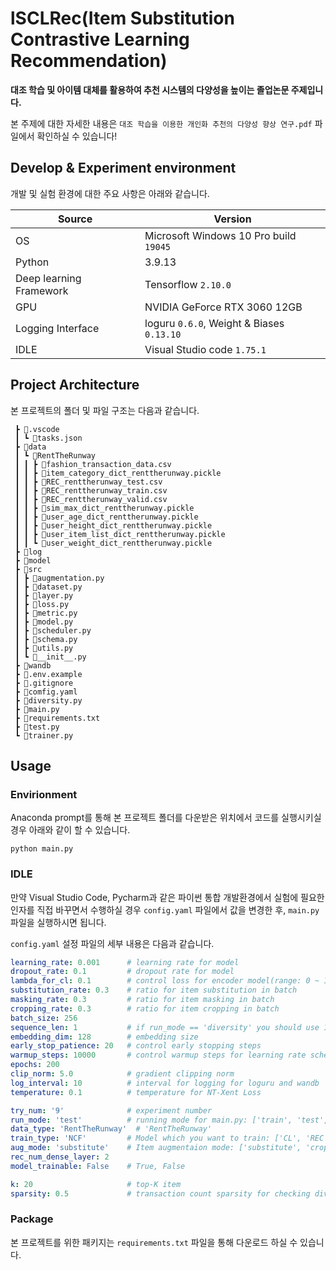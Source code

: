 # lSCLRec(Item Substitution Contrastive Learning Recommendation)

**대조 학습 및 아이템 대체를 활용하여 추천 시스템의 다양성을 높이는 졸업논문 주제입니다.**

본 주제에 대한 자세한 내용은 `대조 학습을 이용한 개인화 추천의 다양성 향상 연구.pdf` 파일에서 확인하실 수 있습니다!

## Develop & Experiment environment

개발 및 실험 환경에 대한 주요 사항은 아래와 같습니다.

|Source|Version|
|------|-------|
|OS| Microsoft Windows 10 Pro build `19045` | 
|Python| 3.9.13 | 
|Deep learning Framework| Tensorflow `2.10.0`|
|GPU| NVIDIA GeForce RTX 3060 12GB|
|Logging Interface| loguru `0.6.0`, Weight & Biases `0.13.10`|
|IDLE| Visual Studio code `1.75.1`|

## Project Architecture

본 프로젝트의 폴더 및 파일 구조는 다음과 같습니다.

```
 ┣ 📂.vscode
 ┃ ┗ 📜tasks.json
 ┣ 📂data
 ┃ ┗ 📂RentTheRunway
 ┃ ┃ ┣ 📜fashion_transaction_data.csv
 ┃ ┃ ┣ 📜item_category_dict_renttherunway.pickle
 ┃ ┃ ┣ 📜REC_renttherunway_test.csv
 ┃ ┃ ┣ 📜REC_renttherunway_train.csv
 ┃ ┃ ┣ 📜REC_renttherunway_valid.csv
 ┃ ┃ ┣ 📜sim_max_dict_renttherunway.pickle
 ┃ ┃ ┣ 📜user_age_dict_renttherunway.pickle
 ┃ ┃ ┣ 📜user_height_dict_renttherunway.pickle
 ┃ ┃ ┣ 📜user_item_list_dict_renttherunway.pickle
 ┃ ┃ ┗ 📜user_weight_dict_renttherunway.pickle
 ┣ 📂log
 ┣ 📂model
 ┣ 📂src
 ┃ ┣ 📜augmentation.py
 ┃ ┣ 📜dataset.py
 ┃ ┣ 📜layer.py
 ┃ ┣ 📜loss.py
 ┃ ┣ 📜metric.py
 ┃ ┣ 📜model.py
 ┃ ┣ 📜scheduler.py
 ┃ ┣ 📜schema.py
 ┃ ┣ 📜utils.py
 ┃ ┗ 📜__init__.py
 ┣ 📂wandb
 ┣ 📜.env.example
 ┣ 📜.gitignore
 ┣ 📜comfig.yaml
 ┣ 📜diversity.py
 ┣ 📜main.py
 ┣ 📜requirements.txt
 ┣ 📜test.py
 ┗ 📜trainer.py
```


## Usage

### Envirionment 

Anaconda prompt를 통해 본 프로젝트 폴더를 다운받은 위치에서 코드를 실행시키실 경우 아래와 같이 할 수 있습니다.

```text
python main.py
```

### IDLE

만약 Visual Studio Code, Pycharm과 같은 파이썬 통합 개발환경에서 실험에 필요한 인자를 직접 바꾸면서 수행하실 경우 `config.yaml` 파일에서 값을 변경한 후, `main.py`파일을 실행하시면 됩니다.

`config.yaml` 설정 파일의 세부 내용은 다음과 같습니다.

```yaml
learning_rate: 0.001      # learning rate for model
dropout_rate: 0.1         # dropout rate for model
lambda_for_cl: 0.1        # control loss for encoder model(range: 0 ~ 1, allow float type)
substitution_rate: 0.3    # ratio for item substitution in batch
masking_rate: 0.3         # ratio for item masking in batch
cropping_rate: 0.3        # ratio for item cropping in batch
batch_size: 256       
sequence_len: 1           # if run_mode == 'diversity' you should use 1, else using 30 will be good 
embedding_dim: 128        # embedding size
early_stop_patience: 20   # control early stopping steps
warmup_steps: 10000       # control warmup steps for learning rate scheduling
epochs: 200              
clip_norm: 5.0            # gradient clipping norm
log_interval: 10          # interval for logging for loguru and wandb
temperature: 0.1          # temperature for NT-Xent Loss

try_num: '9'              # experiment number
run_mode: 'test'          # running mode for main.py: ['train', 'test', 'diversity']
data_type: 'RentTheRunway'  # 'RentTheRunway'
train_type: 'NCF'         # Model which you want to train: ['CL', 'REC', 'ONLY_REC', 'NCF']
aug_mode: 'substitute'    # Item augmentaion mode: ['substitute', 'crop', 'mask']
rec_num_dense_layer: 2
model_trainable: False    # True, False

k: 20                     # top-K item
sparsity: 0.5             # transaction count sparsity for checking diversity
```

### Package

본 프로젝트를 위한 패키지는 `requirements.txt` 파일을 통해 다운로드 하실 수 있습니다.
